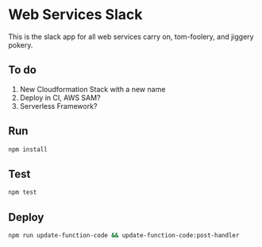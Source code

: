 # Web Services Slack

This is the slack app for all web services carry on, tom-foolery, and jiggery pokery.

## To do

1. New Cloudformation Stack with a new name
2. Deploy in CI, AWS SAM?
3. Serverless Framework?

## Run

```bash
npm install
```

## Test

```bash
npm test
```

## Deploy

```bash
npm run update-function-code && update-function-code:post-handler
```

##